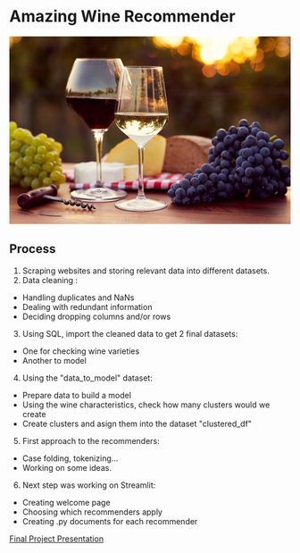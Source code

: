 # Amazing Wine Recommender

<img src="img/wine4.jpg"/>

## Process
1. Scraping websites and storing relevant data into different datasets.
2. Data cleaning :
  - Handling duplicates and NaNs
  - Dealing with redundant information
  - Deciding dropping columns and/or rows
3. Using SQL, import the cleaned data to get 2 final datasets:
  - One for checking wine varieties
  - Another to model
4. Using the "data_to_model" dataset:
  - Prepare data to build a model
  - Using the wine characteristics, check how many clusters would we create
  - Create clusters and asign them into the dataset "clustered_df"
5. First approach to the recommenders:
  - Case folding, tokenizing...
  - Working on some ideas.
6. Next step was working on Streamlit:
  - Creating welcome page
  - Choosing which recommenders apply
  - Creating .py documents for each recommender

<a href='https://docs.google.com/presentation/d/1szWAnBU2Dx_SZjez1shR8Ni8T8SNCh4ZIbWwTsZi7IA/edit?usp=sharing'>Final Project Presentation</a>
